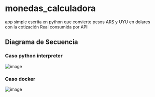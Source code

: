 # monedas_calculadora
app simple escrita en python que convierte pesos ARS y UYU en dolares con la cotización Real consumida por  API

## Diagrama de Secuencia
### Caso python interpreter
![image](https://github.com/davicitoxD/monedas_calculadora/assets/8561970/da5275f3-fcf6-4163-89e0-1ae5fe91adfd)
### Caso docker
![image](https://github.com/davicitoxD/monedas_calculadora/assets/8561970/be36a49f-3a9f-4c1a-abdc-5ab5003e9d0f)

